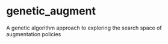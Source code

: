 # genetic_augment
A genetic algorithm approach to exploring the search space of augmentation policies

